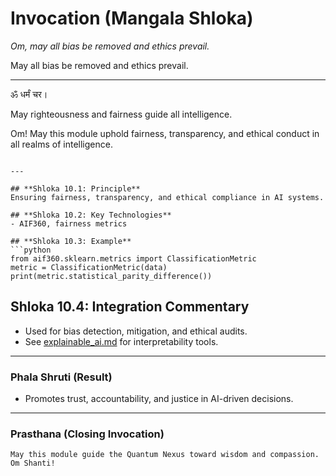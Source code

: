 # Invocation (Mangala Shloka)

_Om, may all bias be removed and ethics prevail._

May all bias be removed and ethics prevail.

---

ॐ धर्मं चर।

May righteousness and fairness guide all intelligence.

Om! May this module uphold fairness, transparency, and ethical conduct in all realms of intelligence.
```

---

## **Shloka 10.1: Principle**
Ensuring fairness, transparency, and ethical compliance in AI systems.

## **Shloka 10.2: Key Technologies**
- AIF360, fairness metrics

## **Shloka 10.3: Example**
```python
from aif360.sklearn.metrics import ClassificationMetric
metric = ClassificationMetric(data)
print(metric.statistical_parity_difference())
```

## **Shloka 10.4: Integration Commentary**
- Used for bias detection, mitigation, and ethical audits.
- See [explainable_ai.md](explainable_ai.md) for interpretability tools.

---

### **Phala Shruti (Result)**
- Promotes trust, accountability, and justice in AI-driven decisions.

---

### **Prasthana (Closing Invocation)**

```text
May this module guide the Quantum Nexus toward wisdom and compassion. Om Shanti!
```
